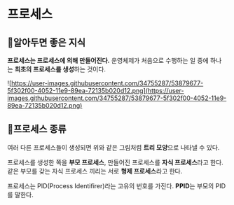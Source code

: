 # 프로세스

## 🎊알아두면 좋은 지식

**프로세스는 프로세스에 의해 만들어진다.** 운영체제가 처음으로 수행하는 일 중에 하나는 **최초의 프로세스를 생성**하는 것이다.

![https://user-images.githubusercontent.com/34755287/53879677-5f302f00-4052-11e9-89ea-72135b020d12.png](https://user-images.githubusercontent.com/34755287/53879677-5f302f00-4052-11e9-89ea-72135b020d12.png)

## 📌프로세스 종류

여러 다른 프로세스들이 생성되면 위와 같은 그림처럼 **트리 모양**으로 나타낼 수 있다. 

프로세스를 생성한 쪽을 **부모 프로세스**, 만들어진 프로세스를 **자식 프로세스**라고 한다. 같은 부모를 갖는 자식 프로세스 끼리는 서로 **형제 프로세스**라고 한다.

 프로세스는 PID(Process Identifirer)라는 고유의 번호를 가진다. **PPID**는 부모의 PID를 말한다.
